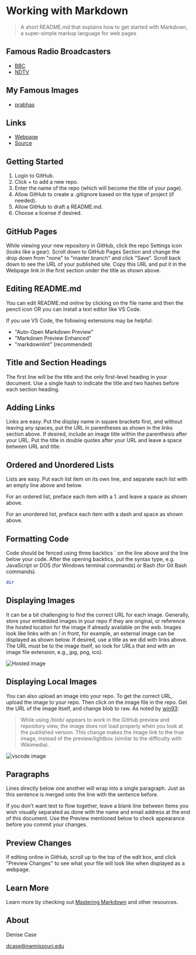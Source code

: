 # Working with Markdown

> A short README.md that explains how to get started with Markdown, a super-simple markup language for web pages

## Famous Radio Broadcasters
- [BBC](https://bb.co.uk)
- [NDTV](https://ndtv.com)

##  My Famous Images
- [prabhas](https://www.google.com/url?sa=i&source=images&cd=&ved=2ahUKEwjw-L2wmKHkAhVCcq0KHcs3ChwQjRx6BAgBEAQ&url=https%3A%2F%2Fwww.deccanherald.com%2Fsports%2Fcricket%2Fmsd-turns-a-year-older-team-a-bit-wiser-745591.html&psig=AOvVaw12_tYenCzgyDhYLu-K_3Vb&ust=1566931370120764)

## Links

- [Webpage](https://profcase.github.io/working-with-markdown/ "Working With Markdown Webpage")
- [Source](https://github.com/profcase/working-with-markdown "Working With Markdown Source")

## Getting Started

1. Login to GitHub.
1. Click + to add a new repo. 
1. Enter the name of the repo (which will become the title of your page). 
1. Allow GitHub to create a .gitignore based on the type of project (if needed). 
1. Allow GitHub to draft a README.md. 
1. Choose a license if desired. 

## GitHub Pages

While viewing your new repository in GitHub, click the repo Settings icon (looks like a gear). 
Scroll down to GitHub Pages Section and change the drop down from "none" to "master branch" and click "Save". 
Scroll back down to see the URL of your published site. Copy this URL and put it in the Webpage link in the first section under the title as shown above.

## Editing README.md

You can edit README.md online by clicking on the file name and then the pencil icon OR you can install a text editor like VS Code. 

If you use VS Code, the following extensions may be helpful:

- "Auto-Open Markdown Preview"
- "Markdown Preview Enhanced"
- "markdownlint" (recommended)

## Title and Section Headings

The first line will be the title and the only first-level heading in your document. 
Use a single hash to indicate the title and two hashes before each section heading. 

## Adding Links

Links are easy. Put the display name in square brackets first, and without leaving any spaces, put the URL in parentheses as shown in the links section above. 
If desired, include an image title within the parenthesis after your URL. 
Put the title in double quotes after your URL and leave a space between URL and title. 

## Ordered and Unordered Lists

Lists are easy. Put each list item on its own line, and separate each list with an empty line above and below. 

For an ordered list, preface each item with a 1. and leave a space as shown above. 

For an unordered list, preface each item with a dash and space as shown above.

## Formatting Code

Code should be fenced using three backtics ` on the line above and the line below your code. 
After the opening backtics, put the syntax type, e.g. JavaScript or DOS (for Windows terminal commands) or Bash (for Git Bash commands). 

```PowerShell
dir
```

## Displaying Images

It can be a bit challenging to find the correct URL for each image. 
Generally, store your embedded images in your repo if they are original, or reference the hosted location for the image if already available on the web. 
Images look like links with an ! in front, for example, an external image can be displayed as shown below. If desired, use a title as we did with links above.
The URL must be to the image itself, so look for URLs that end with an image file extension, e.g., jpg, png, ico). 

![Hosted image](https://upload.wikimedia.org/wikipedia/commons/0/02/Lynx_kitten.jpg "Lynx Kitten")

## Displaying Local Images

You can also upload an image into your repo. To get the correct URL, upload the image to your repo. Then click on the image file in the repo. Get the URL of the image itself, and change blob to raw. As noted by [win93](https://github.com/win93):

> While using /blob/ appears to work in the GitHub preview and repository
view, the image does not load properly when you look at the published
version. This change makes the image link to the true image, instead of
the preview/lightbox (similar to the difficulty with Wikimedia).

![vscode image](https://github.com/profcase/working-with-markdown/raw/master/vscode.PNG "Example local image")

## Paragraphs

Lines directly below one another will wrap into a single paragraph. 
Just as this sentence is merged onto the line with the sentence before.

If you don't want text to flow together, leave a blank line between items you wish visually separated as done with the name and email address at the end of this document. Use the Preview mentioned below to check appearance before you commit your changes. 

## Preview Changes

If editing online in GitHub, scroll up to the top of the edit box, and click "Preview Changes" to see what your file will look like when displayed as a webpage. 

## Learn More

Learn more by checking out [Mastering Markdown](https://guides.github.com/features/mastering-markdown/ "Mastering Markdown") and other resources. 

##  About

Denise Case

dcase@nwmissouri.edu


